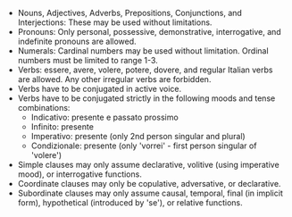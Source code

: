 - Nouns, Adjectives, Adverbs, Prepositions, Conjunctions, and Interjections: These may be used without limitations.
- Pronouns: Only personal, possessive, demonstrative, interrogative, and indefinite pronouns are allowed.
- Numerals: Cardinal numbers may be used without limitation. Ordinal numbers must be limited to range 1-3.
- Verbs: essere, avere, volere, potere, dovere, and regular Italian verbs are allowed. Any other irregular verbs are forbidden.
- Verbs have to be conjugated in active voice.
- Verbs have to be conjugated strictly in the following moods and tense combinations:
    - Indicativo: presente e passato prossimo
    - Infinito: presente
    - Imperativo: presente (only 2nd person singular and plural)
    - Condizionale: presente (only 'vorrei' - first person singular of 'volere')
- Simple clauses may only assume declarative, volitive (using imperative mood), or interrogative functions.
- Coordinate clauses may only be copulative, adversative, or declarative.
- Subordinate clauses may only assume causal, temporal, final (in implicit form), hypothetical (introduced by 'se'), or relative functions.